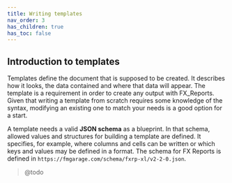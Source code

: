 ```yaml
---
title: Writing templates
nav_order: 3
has_children: true
has_toc: false
---
```


## Introduction to templates

Templates define the document that is supposed to be created. It describes how it looks, the data contained and where that data will appear. The template is a requirement in order to create any output with FX_Reports. Given that writing a template from scratch requires some knowledge of the syntax, modifying an existing one to match your needs is a good option for a start.

A template needs a valid **JSON schema** as a blueprint. In that schema, allowed values and structures for building a template are defined. It specifies, for example, where columns and cells can be written or which keys and values may be defined in a format. The schema for  FX Reports is defined in `https://fmgarage.com/schema/fxrp-xl/v2-2-0.json`.
> @todo

